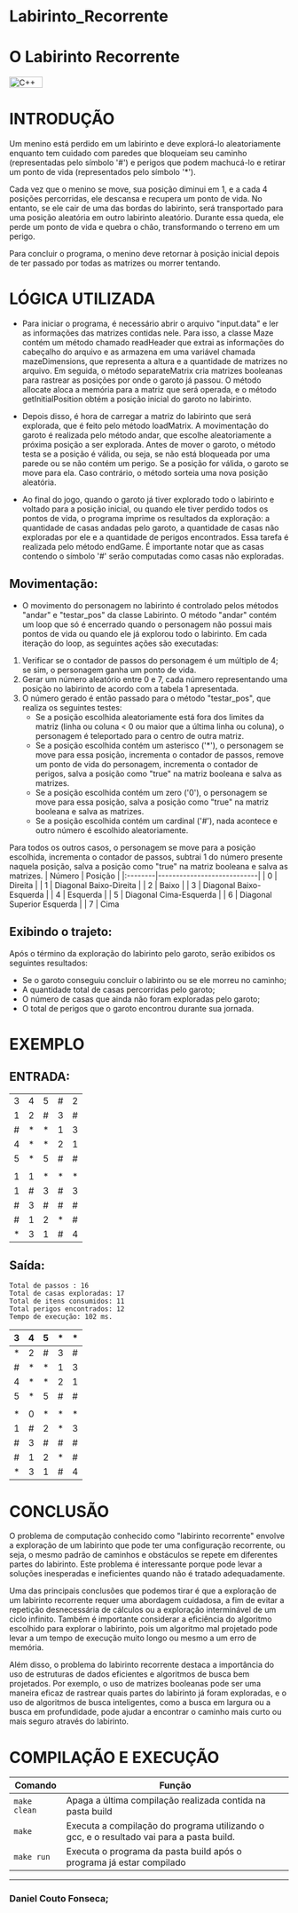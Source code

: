 # Labirinto_Recorrente

# O Labirinto Recorrente

<img height="20px" width="60px" src="https://img.shields.io/badge/C%2B%2B-00599C?style=for-the-badge&logo=c%2B%2B&logoColor=white" alt="C++"/> 

# INTRODUÇÃO

Um menino está perdido em um labirinto e deve explorá-lo aleatoriamente     enquanto tem cuidado com paredes que bloqueiam seu caminho (representadas pelo símbolo '#') e perigos que podem machucá-lo e retirar um ponto de vida (representados pelo símbolo '*').

Cada vez que o menino se move, sua posição diminui em 1, e a cada 4 posições percorridas, ele descansa e recupera um ponto de vida. No entanto, se ele cair de uma das bordas do labirinto, será transportado para uma posição aleatória em outro labirinto aleatório. Durante essa queda, ele perde um ponto de vida e quebra o chão, transformando o terreno em um perigo.

Para concluir o programa, o menino deve retornar à posição inicial depois de ter passado por todas as matrizes ou morrer tentando.

# LÓGICA UTILIZADA
* Para iniciar o programa, é necessário abrir o arquivo "input.data" e ler as informações das matrizes contidas nele. Para isso, a classe Maze contém um método chamado readHeader que extrai as informações do cabeçalho do arquivo e as armazena em uma variável chamada mazeDimensions, que representa a altura e a quantidade de matrizes no arquivo. Em seguida, o método separateMatrix cria matrizes booleanas para rastrear as posições por onde o garoto já passou. O método allocate aloca a memória para a matriz que será operada, e o método getInitialPosition obtém a posição inicial do garoto no labirinto.

* Depois disso, é hora de carregar a matriz do labirinto que será explorada, que é feito pelo método loadMatrix. A movimentação do garoto é realizada pelo método andar, que escolhe aleatoriamente a próxima posição a ser explorada. Antes de mover o garoto, o método testa se a posição é válida, ou seja, se não está bloqueada por uma parede ou se não contém um perigo. Se a posição for válida, o garoto se move para ela. Caso contrário, o método sorteia uma nova posição aleatória.

* Ao final do jogo, quando o garoto já tiver explorado todo o labirinto e voltado para a posição inicial, ou quando ele tiver perdido todos os pontos de vida, o programa imprime os resultados da exploração: a quantidade de casas andadas pelo garoto, a quantidade de casas não exploradas por ele e a quantidade de perigos encontrados. Essa tarefa é realizada pelo método endGame. É importante notar que as casas contendo o símbolo '#' serão computadas como casas não exploradas.

## Movimentação:

* O movimento do personagem no labirinto é controlado pelos métodos "andar" e "testar_pos" da classe Labirinto. O método "andar" contém um loop que só é encerrado quando o personagem não possui mais pontos de vida ou quando ele já explorou todo o labirinto. Em cada iteração do loop, as seguintes ações são executadas:

1. Verificar se o contador de passos do personagem é um múltiplo de 4; se sim, o personagem ganha um ponto de vida.
1. Gerar um número aleatório entre 0 e 7, cada número representando uma posição no labirinto de acordo com a tabela 1 apresentada.
1. O número gerado é então passado para o método "testar_pos", que realiza os seguintes testes:
     - Se a posição escolhida aleatoriamente está fora dos limites da matriz (linha ou coluna < 0 ou maior que a última linha ou coluna), o personagem é teleportado para o centro de outra matriz.
     - Se a posição escolhida contém um asterisco ('*'), o personagem se move para essa posição, incrementa o contador de passos, remove um ponto de vida do personagem, incrementa o contador de perigos, salva a posição como "true" na matriz booleana e salva as matrizes.
     - Se a posição escolhida contém um zero ('0'), o personagem se move para essa posição, salva a posição como "true" na matriz booleana e salva as matrizes.
     - Se a posição escolhida contém um cardinal ('#'), nada acontece e outro número é escolhido aleatoriamente.
  
Para todos os outros casos, o personagem se move para a posição escolhida, incrementa o contador de passos, subtrai 1 do número presente naquela posição, salva a posição como "true" na matriz booleana e salva as matrizes.
| Número | Posição                    |
|:--------|----------------------------|
| 0      | Direita                    |
| 1      | Diagonal Baixo-Direita     |
| 2      | Baixo                      |
| 3      | Diagonal Baixo-Esquerda    |
| 4      | Esquerda                   |
| 5      | Diagonal Cima-Esquerda     |
| 6      | Diagonal Superior Esquerda |
| 7      | Cima                       
## Exibindo o trajeto:


Após o término da exploração do labirinto pelo garoto, serão exibidos os seguintes resultados:

* Se o garoto conseguiu concluir o labirinto ou se ele morreu no caminho;
* A quantidade total de casas percorridas pelo garoto;
* O número de casas que ainda não foram exploradas pelo garoto;
* O total de perigos que o garoto encontrou durante sua jornada.

# EXEMPLO

## ENTRADA:


|   |   |   |   |   |
|---|---|---|---|---|
| 3 | 4 | 5 | # | 2 |
| 1 | 2 | # | 3 | # |
| # | * | * | 1 | 3 |
| 4 | * | * | 2 | 1 |
| 5 | * | 5 | # | # |
|   |   |   |   |   |
| 1 | 1 | * | * | * |
| 1 | # | 3 | # | 3 |
| # | 3 | # | # | # |
| # | 1 | 2 | * | # |
| * | 3 | 1 | # | 4 |

## Saída:

    Total de passos : 16 
    Total de casas exploradas: 17
    Total de itens consumidos: 11 
    Total perigos encontrados: 12 
    Tempo de execução: 102 ms.

| 3 | 4 | 5 | * | * |
|---|---|---|---|---|
| * | 2 | # | 3 | # |
| # | * | * | 1 | 3 |
| 4 | * | * | 2 | 1 |
| 5 | * | 5 | # | # |
|   |   |   |   |   |
| * | 0 | * | * | * |
| 1 | # | 2 | * | 3 |
| # | 3 | # | # | # |
| # | 1 | 2 | * | # |
| * | 3 | 1 | # | 4 |

# CONCLUSÃO

O problema de computação conhecido como "labirinto recorrente" envolve a exploração de um labirinto que pode ter uma configuração recorrente, ou seja, o mesmo padrão de caminhos e obstáculos se repete em diferentes partes do labirinto. Este problema é interessante porque pode levar a soluções inesperadas e ineficientes quando não é tratado adequadamente.

Uma das principais conclusões que podemos tirar é que a exploração de um labirinto recorrente requer uma abordagem cuidadosa, a fim de evitar a repetição desnecessária de cálculos ou a exploração interminável de um ciclo infinito. Também é importante considerar a eficiência do algoritmo escolhido para explorar o labirinto, pois um algoritmo mal projetado pode levar a um tempo de execução muito longo ou mesmo a um erro de memória.

Além disso, o problema do labirinto recorrente destaca a importância do uso de estruturas de dados eficientes e algoritmos de busca bem projetados. Por exemplo, o uso de matrizes booleanas pode ser uma maneira eficaz de rastrear quais partes do labirinto já foram exploradas, e o uso de algoritmos de busca inteligentes, como a busca em largura ou a busca em profundidade, pode ajudar a encontrar o caminho mais curto ou mais seguro através do labirinto.

# COMPILAÇÃO E EXECUÇÃO


| Comando      | Função                                                                                   |
|--------------|------------------------------------------------------------------------------------------|
| `make clean` | Apaga a última compilação realizada contida na pasta build                               |
| `make`       | Executa a compilação do programa utilizando o gcc, e o resultado vai para a pasta build. |
| `make run`   | Executa o programa da pasta build após o programa já estar compilado                     |

--------
### Daniel Couto Fonseca;

